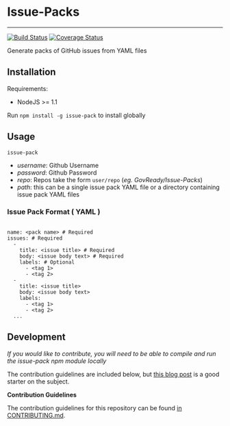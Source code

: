 # Issue-Packs
* * *

[![Build Status](https://travis-ci.org/GovReady/Issue-Packs.svg?branch=master)](https://travis-ci.org/GovReady/Issue-Packs)  [![Coverage Status](https://coveralls.io/repos/github/GovReady/Issue-Packs/badge.svg?branch=master)](https://coveralls.io/github/GovReady/Issue-Packs?branch=master)

Generate packs of GitHub issues from YAML files

## Installation

Requirements:

* NodeJS >= 1.1

Run `npm install -g issue-pack` to install globally

## Usage

`issue-pack`

  * _username_: Github Username
  * _password_: Github Password
  * _repo_: Repos take the form `user/repo` (_eg. GovReady/Issue-Packs_)
  * _path_: this can be a single issue pack YAML file or a directory containing issue pack YAML files

### Issue Pack Format ( YAML )

```

name: <pack name> # Required
issues: # Required
  -
    title: <issue title> # Required
    body: <issue body text> # Required
    labels: # Optional
      - <tag 1>
      - <tag 2>
  -
    title: <issue title>
    body: <issue body text>
    labels:
      - <tag 1>
      - <tag 2>
  ...

```

## Development

_If you would like to contribute, you will need to be able to compile and run the issue-pack npm module locally_

The contribution guidelines are included below, but [this blog post](http://javascriptplayground.com/blog/2015/03/node-command-line-tool/) is a good starter on the subject.

**Contribution Guidelines**

The contribution guidelines for this repository can be found [in CONTRIBUTING.md](https://github.com/GovReady/Issue-Packs/blob/master/CONTRIBUTING.md).
